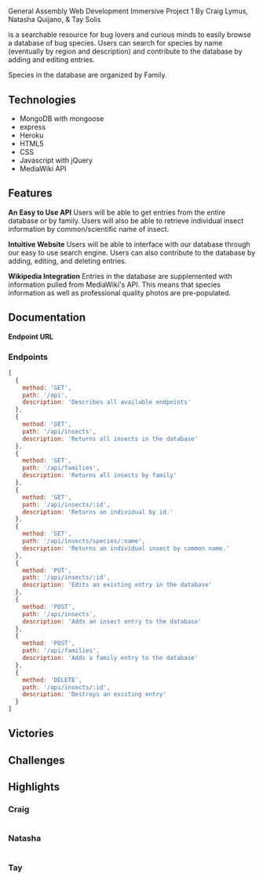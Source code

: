 # <BRAND NAME>
General Assembly Web Development Immersive Project 1
By Craig Lymus, Natasha Quijano, & Tay Solis

<BRAND NAME> is a searchable resource for bug lovers and curious minds to easily browse a database of bug species. Users can search for species by name (eventually by region and description) and contribute to the database by adding and editing entries.

Species in the database are organized by Family.

## Technologies
- MongoDB with mongoose
- express
- Heroku
- HTML5
- CSS
- Javascript with jQuery
- MediaWiki API

## Features

**An Easy to Use API**
Users will be able to get entries from the entire database or by family. Users will also be able to retrieve individual insect information by common/scientific name of insect.

**Intuitive Website**
Users will be able to interface with our database through our easy to use search engine. Users can also contribute to the database by adding, editing, and deleting entries.

**Wikipedia Integration**
Entries in the database are supplemented with information pulled from MediaWiki's API. This means that species information as well as professional quality photos are pre-populated.

## Documentation
**Endpoint URL**

### Endpoints
```javascript
[
  {
    method: 'GET',
    path: '/api',
    description: 'Describes all available endpoints'
  },
  {
    method: 'GET',
    path: '/api/insects',
    description: 'Returns all insects in the database'
  },
  {
    method: 'GET',
    path: '/api/families',
    description: 'Returns all insects by family'
  },
  {
    method: 'GET',
    path: '/api/insects/:id',
    description: 'Returns an individual by id.'
  },
  {
    method: 'GET',
    path: '/api/insects/species/:name',
    description: 'Returns an individual insect by common name.'
  },
  {
    method: 'PUT',
    path: '/api/insects/:id',
    description: 'Edits an existing entry in the database'
  },
  {
    method: 'POST',
    path: '/api/insects',
    description: 'Adds an insect entry to the database'
  },
  {
    method: 'POST',
    path: '/api/families',
    description: 'Adds a family entry to the database'
  },
  {
    method: 'DELETE',
    path: '/api/insects/:id',
    description: 'Destroys an existing entry'
  }
]
```

## Victories

## Challenges

## Highlights

### Craig

```Javascript
```

### Natasha
```Javascript
```

### Tay

```Javascript
```
